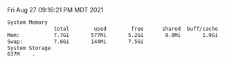 Fri Aug 27 09:16:21 PM MDT 2021
```bash
System Memory
               total        used        free      shared  buff/cache   available
Mem:           7.7Gi       577Mi       5.2Gi       8.0Mi       1.9Gi       6.8Gi
Swap:          7.6Gi       144Mi       7.5Gi
System Storage
637M	.
```
